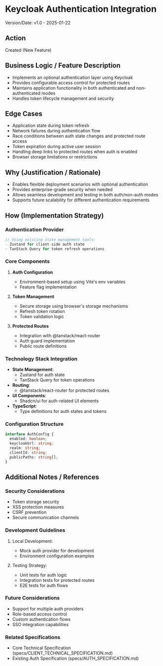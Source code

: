 # Keycloak Authentication Integration

Version/Date: v1.0 - 2025-01-22

## Action
Created (New Feature)

## Business Logic / Feature Description
- Implements an optional authentication layer using Keycloak
- Provides configurable access control for protected routes
- Maintains application functionality in both authenticated and non-authenticated modes
- Handles token lifecycle management and security

## Edge Cases
- Application state during token refresh
- Network failures during authentication flow
- Race conditions between auth state changes and protected route access
- Token expiration during active user session
- Handling deep links to protected routes when auth is enabled
- Browser storage limitations or restrictions

## Why (Justification / Rationale)
- Enables flexible deployment scenarios with optional authentication
- Provides enterprise-grade security when needed
- Allows seamless development and testing in both auth/non-auth modes
- Supports future scalability for different authentication requirements

## How (Implementation Strategy)

### Authentication Provider
```typescript
// Using existing state management tools:
- Zustand for client-side auth state
- TanStack Query for token refresh operations
```

### Core Components
1. **Auth Configuration**
   - Environment-based setup using Vite's env variables
   - Feature flag implementation

2. **Token Management**
   - Secure storage using browser's storage mechanisms
   - Refresh token rotation
   - Token validation logic

3. **Protected Routes**
   - Integration with @tanstack/react-router
   - Auth guard implementation
   - Public route definitions

### Technology Stack Integration
- **State Management**: 
  - Zustand for auth state
  - TanStack Query for token operations
- **Routing**: 
  - @tanstack/react-router for protected routes
- **UI Components**: 
  - Shadcn/ui for auth-related UI elements
- **TypeScript**: 
  - Type definitions for auth states and tokens

### Configuration Structure
```typescript
interface AuthConfig {
  enabled: boolean;
  keycloakUrl: string;
  realm: string;
  clientId: string;
  publicPaths: string[];
}
```

## Additional Notes / References

### Security Considerations
- Token storage security
- XSS protection measures
- CSRF prevention
- Secure communication channels

### Development Guidelines
1. Local Development:
   - Mock auth provider for development
   - Environment configuration examples

2. Testing Strategy:
   - Unit tests for auth logic
   - Integration tests for protected routes
   - E2E tests for auth flows

### Future Considerations
- Support for multiple auth providers
- Role-based access control
- Custom authentication flows
- SSO integration capabilities

### Related Specifications
- Core Technical Specification (specs/CLIENT_TECHNICAL_SPECIFICATION.md)
- Existing Auth Specification (specs/AUTH_SPECIFICATION.md)